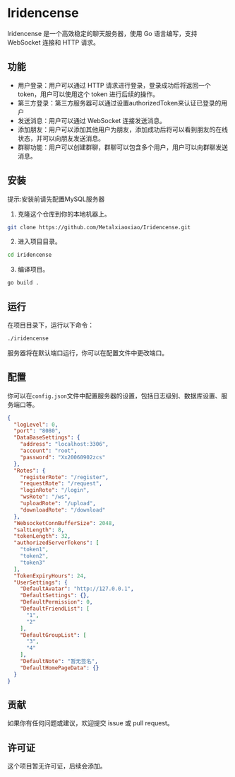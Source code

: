 # Iridencense

Iridencense 是一个高效稳定的聊天服务器，使用 Go 语言编写，支持 WebSocket 连接和 HTTP 请求。

## 功能

- 用户登录：用户可以通过 HTTP 请求进行登录，登录成功后将返回一个 token，用户可以使用这个 token 进行后续的操作。
- 第三方登录：第三方服务器可以通过设置authorizedToken来认证已登录的用户
- 发送消息：用户可以通过 WebSocket 连接发送消息。
- 添加朋友：用户可以添加其他用户为朋友，添加成功后将可以看到朋友的在线状态，并可以向朋友发送消息。
- 群聊功能：用户可以创建群聊，群聊可以包含多个用户，用户可以向群聊发送消息。

## 安装

提示:安装前请先配置MySQL服务器

1. 克隆这个仓库到你的本地机器上。

```bash
git clone https://github.com/Metalxiaoxiao/Iridencense.git
```

2. 进入项目目录。

```bash
cd iridencense
```

3. 编译项目。

```bash
go build .
```

## 运行

在项目目录下，运行以下命令：

```bash
./iridencense
```

服务器将在默认端口运行，你可以在配置文件中更改端口。

## 配置

你可以在`config.json`文件中配置服务器的设置，包括日志级别、数据库设置、服务端口等。

```json
{
  "logLevel": 0,
  "port": "8080",
  "DataBaseSettings": {
    "address": "localhost:3306",
    "account": "root",
    "password": "Xx20060902zcs"
  },
  "Rotes": {
    "registerRote": "/register",
    "requestRote": "/request",
    "loginRote": "/login",
    "wsRote": "/ws",
    "uploadRote": "/upload",
    "downloadRote": "/download"
  },
  "WebsocketConnBufferSize": 2048,
  "saltLength": 8,
  "tokenLength": 32,
  "authorizedServerTokens": [
    "token1",
    "token2",
    "token3"
  ],
  "TokenExpiryHours": 24,
  "UserSettings": {
    "DefaultAvatar": "http://127.0.0.1",
    "DefaultSettings": {},
    "DefaultPermission": 0,
    "DefaultFriendList": [
      "1",
      "2"
    ],
    "DefaultGroupList": [
      "3",
      "4"
    ],
    "DefaultNote": "暂无签名",
    "DefaultHomePageData": {}
  }
}
```

## 贡献

如果你有任何问题或建议，欢迎提交 issue 或 pull request。

## 许可证

这个项目暂无许可证，后续会添加。

